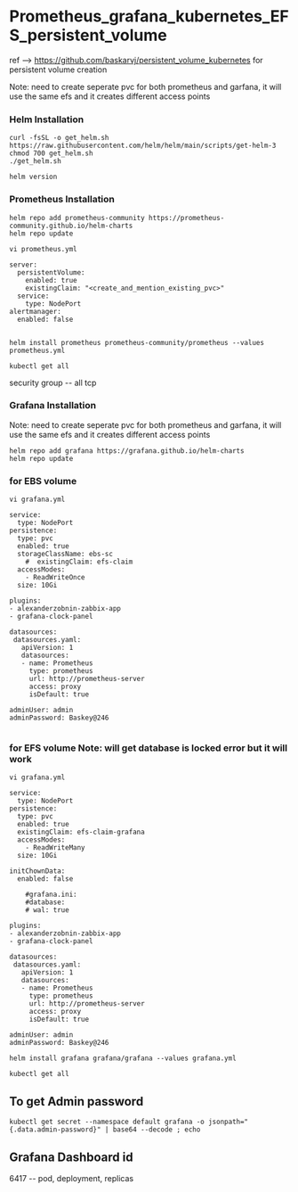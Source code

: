 # Prometheus_grafana_kubernetes_EFS_persistent_volume

ref --> https://github.com/baskarvj/persistent_volume_kubernetes for persistent volume creation

Note: need to create seperate pvc for both prometheus and garfana, it will use the same efs and it creates different access points
### Helm Installation ######
~~~
curl -fsSL -o get_helm.sh https://raw.githubusercontent.com/helm/helm/main/scripts/get-helm-3
chmod 700 get_helm.sh
./get_helm.sh
~~~
~~~
helm version
~~~

### Prometheus Installation #######
~~~
helm repo add prometheus-community https://prometheus-community.github.io/helm-charts
helm repo update
~~~
~~~
vi prometheus.yml
~~~
~~~
server:
  persistentVolume:
    enabled: true
    existingClaim: "<create_and_mention_existing_pvc>"
  service:
    type: NodePort
alertmanager:
  enabled: false


~~~
~~~
helm install prometheus prometheus-community/prometheus --values prometheus.yml
~~~
~~~
kubectl get all
~~~
security group -- all tcp



### Grafana Installation #######

Note: need to create seperate pvc for both prometheus and garfana, it will use the same efs and it creates different access points

~~~
helm repo add grafana https://grafana.github.io/helm-charts
helm repo update
~~~

### for EBS volume
~~~
vi grafana.yml
~~~
~~~
service:
  type: NodePort
persistence:
  type: pvc
  enabled: true
  storageClassName: ebs-sc
    #  existingClaim: efs-claim
  accessModes:
    - ReadWriteOnce
  size: 10Gi

plugins:
- alexanderzobnin-zabbix-app
- grafana-clock-panel

datasources:
 datasources.yaml:
   apiVersion: 1
   datasources:
   - name: Prometheus
     type: prometheus
     url: http://prometheus-server
     access: proxy
     isDefault: true

adminUser: admin
adminPassword: Baskey@246


~~~

### for EFS volume   Note: will get database is locked error but it will work
~~~
vi grafana.yml
~~~
~~~
service:
  type: NodePort
persistence:
  type: pvc
  enabled: true
  existingClaim: efs-claim-grafana
  accessModes:
    - ReadWriteMany
  size: 10Gi

initChownData:
  enabled: false

    #grafana.ini:
    #database:
    # wal: true

plugins:
- alexanderzobnin-zabbix-app
- grafana-clock-panel

datasources:
 datasources.yaml:
   apiVersion: 1
   datasources:
   - name: Prometheus
     type: prometheus
     url: http://prometheus-server
     access: proxy
     isDefault: true

adminUser: admin
adminPassword: Baskey@246
~~~
~~~
helm install grafana grafana/grafana --values grafana.yml
~~~
~~~
kubectl get all
~~~
## To get Admin password ##
~~~
kubectl get secret --namespace default grafana -o jsonpath="{.data.admin-password}" | base64 --decode ; echo
~~~

## Grafana Dashboard id ##

6417 -- pod, deployment, replicas
